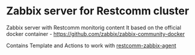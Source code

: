 # Zabbix server for Restcomm cluster

Zabbix server with Restcomm monitorig content 
It based on the official docker container - https://github.com/zabbix/zabbix-community-docker 

Contains Template and Actions to work with [restcomm-zabbix-agent](https://github.com/dataart-telco/restcomm-zabbix-agent-docker)
